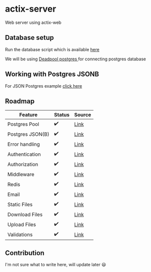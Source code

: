 # actix-server
Web server using actix-web

## Database setup
Run the database script which is available [here](https://github.com/saiumesh535/actix-server/blob/master/scripts/sql/init.sql)

We will be using [Deadpool postgres ](https://crates.io/crates/deadpool-postgres) for connecting postgres database


## Working with Postgres JSONB
For JSON Postgres example [click here](https://github.com/saiumesh535/actix-server/tree/master/src/Json)

## Roadmap

| Feature  | Status | Source |
| ------------- | ------------- | ------------- |
| Postgres Pool  | :heavy_check_mark:  | [Link](https://github.com/saiumesh535/actix-server/blob/master/src/main.rs#L15)
| Postgres JSON(B)  | :heavy_check_mark:  | [Link](https://github.com/saiumesh535/actix-server/tree/master/src/Json) |
| Error handling | :heavy_check_mark:  | [Link](https://github.com/saiumesh535/actix-server/pull/8/files) |
| Authentication | :heavy_check_mark:  | [Link](https://github.com/saiumesh535/actix-server/pull/6) |
| Authorization | :heavy_check_mark:  | [Link](https://github.com/saiumesh535/actix-server/pull/7) |
| Middleware | :heavy_check_mark:  | [Link](https://github.com/saiumesh535/actix-server/pull/7) |
| Redis | :heavy_check_mark:  | [Link](https://github.com/saiumesh535/actix-server/pull/6) |
| Email | :heavy_check_mark:  | [Link](https://github.com/saiumesh535/actix-server/pull/10) |
| Static Files | :heavy_check_mark:  | [Link](https://github.com/saiumesh535/actix-server/pull/11/files) |
| Download  Files | :heavy_check_mark:  | [Link](https://github.com/saiumesh535/actix-server/pull/9/files) |
| Upload  Files | :heavy_check_mark:  | [Link](https://github.com/saiumesh535/actix-server/pull/14) |
| Validations | :heavy_check_mark:  | [Link](https://github.com/saiumesh535/actix-server/pull/13/files) |

## Contribution
I'm not sure what to write here, will update later :smiley:
